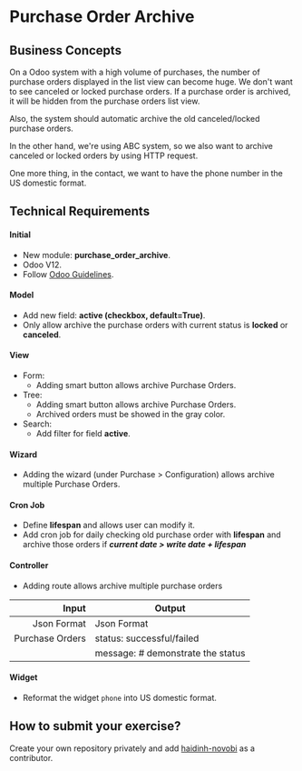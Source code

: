 Purchase Order Archive
================================================

Business Concepts
-----------------
On a Odoo system with a high volume of purchases, the number of purchase orders displayed in the list view can become huge.
We don't want to see canceled or locked purchase orders. If a purchase order is archived, it will be hidden from the purchase orders list view.

Also, the system should automatic archive the old canceled/locked purchase orders.

In the other hand, we're using ABC system, so we also want to archive canceled or locked orders by using HTTP request.

One more thing, in the contact, we want to have the phone number in the US domestic format.

Technical Requirements
----------------------
#### Initial
- New module: **purchase_order_archive**.
- Odoo V12.
- Follow [Odoo Guidelines](https://www.odoo.com/documentation/12.0/reference/guidelines.html).
#### Model
- Add new field: **active (checkbox, default=True)**.
- Only allow archive the purchase orders with current status is **locked** or **canceled**.
#### View
- Form:
    + Adding smart button allows archive Purchase Orders.
- Tree:
    + Adding smart button allows archive Purchase Orders.
    + Archived orders must be showed in the gray color.
- Search:
    + Add filter for field **active**.
#### Wizard
- Adding the wizard (under Purchase > Configuration) allows archive multiple Purchase Orders.
#### Cron Job
- Define **lifespan** and allows user can modify it.
- Add cron job for daily checking old purchase order with **lifespan** and archive those orders if **_current date > write date + lifespan_**
#### Controller
- Adding route allows archive multiple purchase orders

|            Input              | Output                            |
|------------------------------:|-----------------------------------|
| Json Format                 |  Json Format      |
| Purchase Orders         |  status: successful/failed       |
|         |  message: # demonstrate the status     |
#### Widget
- Reformat the widget `phone` into US domestic format.


How to submit your exercise?
-------------------------
Create your own repository privately and add [haidinh-novobi](https://github.com/haidinh-novobi) as a contributor.